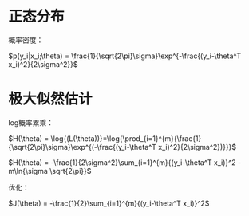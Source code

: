 # 正态分布

概率密度：

$p(y_i|x_i;\theta) = \frac{1}{\sqrt{2\pi}\sigma}\exp^{-\frac{(y_i-\theta^T x_i)^2}{2\sigma^2}}$


# 极大似然估计

log概率累乘：

$H(\theta) = \log{(L(\theta))}=\log{\prod_{i=1}^{m}{\frac{1}{\sqrt{2\pi}\sigma}\exp^{(-\frac{(y_i-\theta^T x_i)^2}{2\sigma^2})}}}$

$H(\theta) = -\frac{1}{2\sigma^2}\sum_{i=1}^{m}{(y_i-\theta^T x_i)}^2 - m\ln{\sigma \sqrt{2\pi}}$

优化：

$J(\theta) = -\frac{1}{2}\sum_{i=1}^{m}{(y_i-\theta^T x_i)}^2$